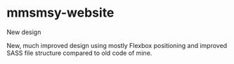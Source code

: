 # mmsmsy-website
New design

New, much improved design using mostly Flexbox positioning and improved SASS file structure compared to old code of mine.
